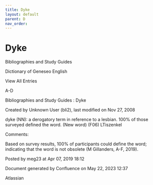```yaml
---
title: Dyke
layout: default
parent: D
nav_order:
---
```


# Dyke

Bibliographies and Study Guides

Dictionary of Geneseo English

View All Entries

A-D

Bibliographies and Study Guides : Dyke

Created by  Unknown User (bli2), last modified on Nov 27, 2008

dyke (NN): a derogatory term in reference to a lesbian. 100% of those surveyed defined the word. (New word) (F06) LTiszenkel

Comments:

Based on survey results, 100% of participants could define the word; indicating that the word is not obsolete (M Gillanders, A-F, 2019).

Posted by meg23 at Apr 07, 2019 18:12

Document generated by Confluence on May 22, 2023 12:37

Atlassian
